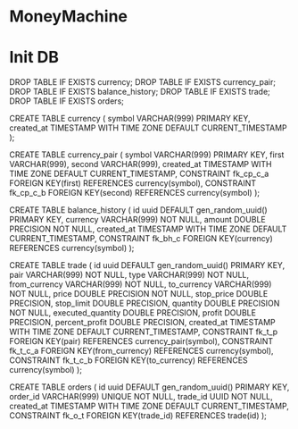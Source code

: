 # MoneyMachine


# Init DB
DROP TABLE IF EXISTS currency;
DROP TABLE IF EXISTS currency_pair;
DROP TABLE IF EXISTS balance_history;
DROP TABLE IF EXISTS trade;
DROP TABLE IF EXISTS orders;

CREATE TABLE currency (
    symbol       VARCHAR(999) PRIMARY KEY,
    created_at   TIMESTAMP WITH TIME ZONE DEFAULT CURRENT_TIMESTAMP
);

CREATE TABLE currency_pair (
    symbol      VARCHAR(999) PRIMARY KEY,
    first       VARCHAR(999),
    second      VARCHAR(999),
    created_at  TIMESTAMP WITH TIME ZONE DEFAULT CURRENT_TIMESTAMP,
    CONSTRAINT  fk_cp_c_a
        FOREIGN KEY(first) REFERENCES currency(symbol),
    CONSTRAINT  fk_cp_c_b
        FOREIGN KEY(second) REFERENCES currency(symbol)
);

CREATE TABLE balance_history (
    id uuid      DEFAULT gen_random_uuid() PRIMARY KEY,
    currency     VARCHAR(999) NOT NULL,
    amount       DOUBLE PRECISION NOT NULL,
    created_at   TIMESTAMP WITH TIME ZONE DEFAULT CURRENT_TIMESTAMP,
    CONSTRAINT  fk_bh_c
        FOREIGN KEY(currency) REFERENCES currency(symbol)
);

CREATE TABLE trade (
    id uuid             DEFAULT gen_random_uuid() PRIMARY KEY,
    pair                VARCHAR(999) NOT NULL,
    type                VARCHAR(999) NOT NULL,
    from_currency       VARCHAR(999) NOT NULL,
    to_currency         VARCHAR(999) NOT NULL,
    price               DOUBLE PRECISION NOT NULL,
    stop_price          DOUBLE PRECISION,
    stop_limit          DOUBLE PRECISION,
    quantity            DOUBLE PRECISION NOT NULL,
    executed_quantity   DOUBLE PRECISION,
    profit              DOUBLE PRECISION,
    percent_profit      DOUBLE PRECISION,
    created_at          TIMESTAMP WITH TIME ZONE DEFAULT CURRENT_TIMESTAMP,
    CONSTRAINT  fk_t_p
        FOREIGN KEY(pair) REFERENCES currency_pair(symbol),
    CONSTRAINT  fk_t_c_a
        FOREIGN KEY(from_currency) REFERENCES currency(symbol),
    CONSTRAINT  fk_t_c_b
        FOREIGN KEY(to_currency) REFERENCES currency(symbol)
);

CREATE TABLE orders (
    id uuid             DEFAULT gen_random_uuid() PRIMARY KEY,
    order_id            VARCHAR(999) UNIQUE NOT NULL,
    trade_id            UUID NOT NULL,
    created_at          TIMESTAMP WITH TIME ZONE DEFAULT CURRENT_TIMESTAMP,
    CONSTRAINT  fk_o_t
        FOREIGN KEY(trade_id) REFERENCES trade(id)
);

